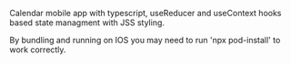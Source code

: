 Calendar mobile app with typescript, useReducer and useContext hooks based state managment with JSS styling.

By bundling and running on IOS you may need to run 'npx pod-install' to work correctly.
